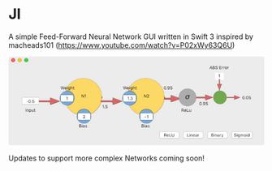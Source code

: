 # JI
A simple Feed-Forward Neural Network GUI written in Swift 3 inspired by macheads101 (https://www.youtube.com/watch?v=P02xWy63Q6U)

![Screenshot](https://github.com/1Mr-Styler/JI/blob/master/screenshot.jpeg)

Updates to support more complex Networks coming soon!
